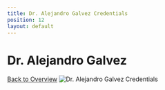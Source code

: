 ```yaml
---
title: Dr. Alejandro Galvez Credentials
position: 12
layout: default
---
```


<div class='wrap'>
  <div class='section u-py6 u-alignCenter'>
    <h1>Dr. Alejandro Galvez</h1>
    <a href='/plastic-surgeries/overview'>Back to Overview</a>
    <img class='u-pt4' src='/uploads/dr-galvez-credentials.png' alt='Dr. Alejandro Galvez Credentials'>
  </div>
</div>

